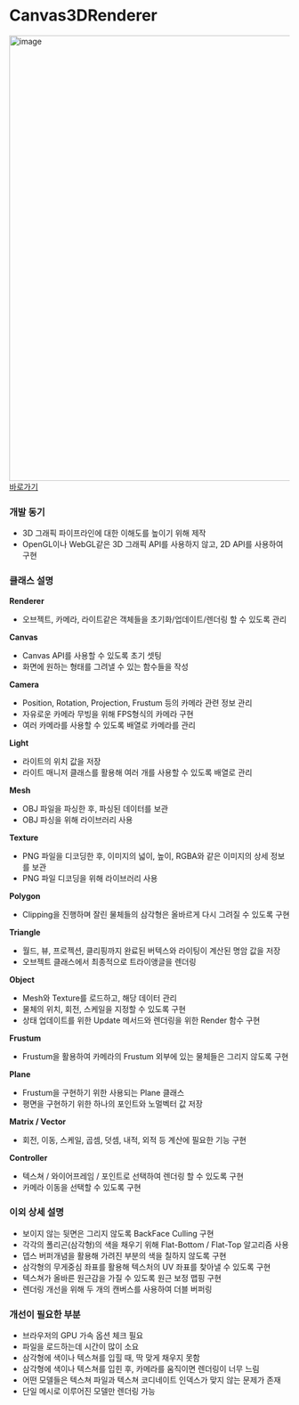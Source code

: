 # Canvas3DRenderer

<img width="800" alt="image" src="https://user-images.githubusercontent.com/83934022/232976438-81d2e25d-46f3-4168-9e25-cb6136fbb093.png">\
[바로가기](https://jinsubaek11.github.io/Canvas3DRenderer/)

### 개발 동기

- 3D 그래픽 파이프라인에 대한 이해도를 높이기 위해 제작
- OpenGL이나 WebGL같은 3D 그래픽 API를 사용하지 않고, 2D API를 사용하여 구현

### 클래스 설명

**Renderer**

- 오브젝트, 카메라, 라이트같은 객체들을 초기화/업데이트/렌더링 할 수 있도록 관리

**Canvas**

- Canvas API를 사용할 수 있도록 초기 셋팅
- 화면에 원하는 형태를 그려낼 수 있는 함수들을 작성

**Camera**

- Position, Rotation, Projection, Frustum 등의 카메라 관련 정보 관리
- 자유로운 카메라 무빙을 위해 FPS형식의 카메라 구현
- 여러 카메라를 사용할 수 있도록 배열로 카메라를 관리

**Light**

- 라이트의 위치 값을 저장
- 라이트 매니저 클래스를 활용해 여러 개를 사용할 수 있도록 배열로 관리

**Mesh**

- OBJ 파일을 파싱한 후, 파싱된 데이터를 보관
- OBJ 파싱을 위해 라이브러리 사용

**Texture**

- PNG 파일을 디코딩한 후, 이미지의 넓이, 높이, RGBA와 같은 이미지의 상세 정보를 보관
- PNG 파일 디코딩을 위해 라이브러리 사용

**Polygon**

- Clipping을 진행하며 잘린 물체들의 삼각형은 올바르게 다시 그려질 수 있도록 구현

**Triangle**

- 월드, 뷰, 프로젝션, 클리핑까지 완료된 버텍스와 라이팅이 계산된 명암 값을 저장
- 오브젝트 클래스에서 최종적으로 트라이앵글을 렌더링

**Object**

- Mesh와 Texture를 로드하고, 해당 데이터 관리
- 물체의 위치, 회전, 스케일을 지정할 수 있도록 구현
- 상태 업데이트를 위한 Update 메서드와 렌더링을 위한 Render 함수 구현

**Frustum**

- Frustum을 활용하여 카메라의 Frustum 외부에 있는 물체들은 그리지 않도록 구현

**Plane**

- Frustum을 구현하기 위한 사용되는 Plane 클래스
- 평면을 구현하기 위한 하나의 포인트와 노멀벡터 값 저장

**Matrix / Vector**

- 회전, 이동, 스케일, 곱셈, 덧셈, 내적, 외적 등 계산에 필요한 기능 구현

**Controller**

- 텍스쳐 / 와이어프레임 / 포인트로 선택하여 렌더링 할 수 있도록 구현
- 카메라 이동을 선택할 수 있도록 구현

### 이외 상세 설명

- 보이지 않는 뒷면은 그리지 않도록 BackFace Culling 구현
- 각각의 폴리곤(삼각형)의 색을 채우기 위해 Flat-Bottom / Flat-Top 알고리즘 사용
- 뎁스 버퍼개념을 활용해 가려진 부분의 색을 칠하지 않도록 구현
- 삼각형의 무게중심 좌표를 활용해 텍스처의 UV 좌표를 찾아낼 수 있도록 구현
- 텍스쳐가 올바른 원근감을 가질 수 있도록 원근 보정 맵핑 구현
- 렌더링 개선을 위해 두 개의 캔버스를 사용하여 더블 버퍼링

### 개선이 필요한 부분

- 브라우저의 GPU 가속 옵션 체크 필요
- 파일을 로드하는데 시간이 많이 소요
- 삼각형에 색이나 텍스쳐를 입힐 때, 딱 맞게 채우지 못함
- 삼각형에 색이나 텍스쳐를 입힌 후, 카메라를 움직이면 렌더링이 너무 느림
- 어떤 모델들은 텍스쳐 파일과 텍스쳐 코디네이트 인덱스가 맞지 않는 문제가 존재
- 단일 메시로 이루어진 모델만 렌더링 가능
